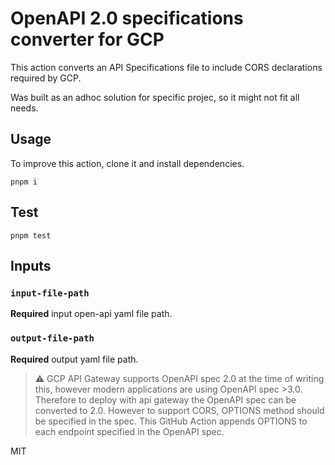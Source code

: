 # OpenAPI 2.0 specifications converter for GCP

This action converts an API Specifications file to include CORS declarations required by GCP.

Was built as an adhoc solution for specific projec, so it might not fit all needs.

## Usage

To improve this action, clone it and install dependencies.

```
pnpm i
```

## Test

```
pnpm test
```

## Inputs

### `input-file-path`

**Required** input open-api yaml file path.

### `output-file-path`

**Required** output yaml file path.

> :warning: GCP API Gateway supports OpenAPI spec 2.0 at the time of writing this, however modern applications are using OpenAPI spec >3.0. Therefore to deploy with api gateway the OpenAPI spec can be converted to 2.0. However to support CORS, OPTIONS method should be specified in the spec. This GitHub Action appends OPTIONS to each endpoint specified in the OpenAPI spec.

MIT
